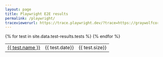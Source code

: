 ```yaml
---
layout: page
title: Playwright E2E results
permalink: /playwright/
traceviewerurl: https://trace.playwright.dev/?trace=https://graywolfcorp.github.io/trace-files/
---
```



<table>
{% for test in site.data.test-results.tests %}
    <tr>
        <td>
            <a target="_blank" href="{{page.traceviewerurl}}{{ test.name }}"  >{{ test.name }}</a>
        </td>
        <td>
            {{ test.date}}
        </td>
        <td>
            {{ test.size}}
        </td>
    </tr>
{% endfor %}
</table>


[trace-playwright]: https://trace.playwright.dev/?trace=https://graywolfcorp.github.io/trace-files/
